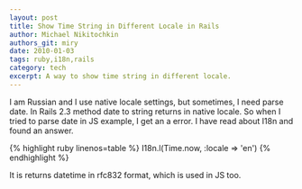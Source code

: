 ```yaml
---
layout: post
title: Show Time String in Different Locale in Rails
author: Michael Nikitochkin
authors_git: miry
date: 2010-01-03
tags: ruby,i18n,rails
category: tech
excerpt: A way to show time string in different locale. 
---
```

I am Russian and I use native locale settings, but sometimes, I need parse date. In Rails 2.3 method date to string returns in native locale. So when I tried to parse date in JS example, I get an a error. I have read about I18n and found an answer.

{% highlight ruby linenos=table %}
I18n.l(Time.now, :locale => 'en')
{% endhighlight %}

It is returns datetime in rfc832 format, which is used in JS too.

